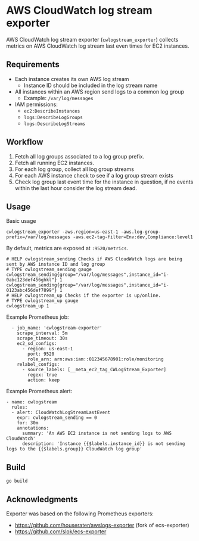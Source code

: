 # AWS CloudWatch log stream exporter

AWS CloudWatch log stream exporter (`cwlogstream_exporter`) collects metrics on AWS CloudWatch log stream last even times for EC2 instances.

## Requirements
  - Each instance creates its own AWS log stream
    - Instance ID should be included in the log stream name
  - All instances within an AWS region send logs to a common log group
    - Example: `/var/log/messages`
  - IAM permissions:
    - `ec2:DescribeInstances`
    - `logs:DescribeLogGroups`
    - `logs:DescribeLogStreams`

## Workflow

1. Fetch all log groups associated to a log group prefix.
2. Fetch all running EC2 instances.
3. For each log group, collect all log group streams
4. For each AWS instance check to see if a log group stream exists
5. Check log group last event time for the instance in question, if no events within the last hour consider the log stream dead.

## Usage

Basic usage

```
cwlogstream_exporter -aws.region=us-east-1 -aws.log-group-prefix=/var/log/messages -aws.ec2-tag-filter=Env:dev,Compliance:level1
```

By default, metrics are exposed at `:9520/metrics`.
```
# HELP cwlogstream_sending Checks if AWS CloudWatch logs are being sent by AWS instance ID and log group
# TYPE cwlogstream_sending gauge
cwlogstream_sending{group="/var/log/messages",instance_id="i-0abc123def456ghkl"} 1
cwlogstream_sending{group="/var/log/messages",instance_id="i-0123abc456def7899"} 1
# HELP cwlogstream_up Checks if the exporter is up/online.
# TYPE cwlogstream_up gauge
cwlogstream_up 1
```

Example Prometheus job:

```
  - job_name: 'cwlogstream-exporter'
    scrape_interval: 5m
    scrape_timeout: 30s
    ec2_sd_configs:
      - region: us-east-1
        port: 9520
        role_arn: arn:aws:iam::012345678901:role/monitoring
    relabel_configs:
      - source_labels: [__meta_ec2_tag_CWLogStream_Exporter]
        regex: true
        action: keep
```

Example Prometheus alert:
```
- name: cwlogstream
  rules:
  - alert: CloudWatchLogStreamLastEvent
    expr: cwlogstream_sending == 0
    for: 30m
    annotations:
      summary: 'An AWS EC2 instance is not sending logs to AWS CloudWatch'
      description: 'Instance {{$labels.instance_id}} is not sending logs to the {{$labels.group}} CloudWatch log group'
```
## Build

```
go build
```

## Acknowledgments

Exporter was based on the following Prometheus exporters:
  - https://github.com/houserater/awslogs-exporter (fork of ecs-exporter)
  - https://github.com/slok/ecs-exporter
